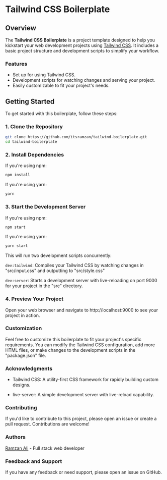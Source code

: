 # Tailwind CSS Boilerplate

## Overview

The **Tailwind CSS Boilerplate** is a project template designed to help you kickstart your web development projects using [Tailwind CSS](https://tailwindcss.com/). It includes a basic project structure and development scripts to simplify your workflow.

### Features

- Set up for using Tailwind CSS.
- Development scripts for watching changes and serving your project.
- Easily customizable to fit your project's needs.

## Getting Started

To get started with this boilerplate, follow these steps:

### 1. Clone the Repository

```bash
git clone https://github.com/itsramzan/tailwind-boilerplate.git
cd tailwind-boilerplate
```

### 2. Install Dependencies

If you're using npm:

```bash
npm install
```

If you're using yarn:

```bash
yarn
```

### 3. Start the Development Server

If you're using npm:

```bash
npm start
```

If you're using yarn:

```bash
yarn start
```

This will run two development scripts concurrently:

`dev:tailwind`: Compiles your Tailwind CSS by watching changes in "src/input.css" and outputting to "src/style.css"

`dev:server`: Starts a development server with live-reloading on port 9000 for your project in the "src" directory.

### 4. Preview Your Project

Open your web browser and navigate to http://localhost:9000 to see your project in action.

### Customization

Feel free to customize this boilerplate to fit your project's specific requirements. You can modify the Tailwind CSS configuration, add more HTML files, or make changes to the development scripts in the "package.json" file.

### Acknowledgments

- Tailwind CSS: A utility-first CSS framework for rapidly building custom designs.

- live-server: A simple development server with live-reload capability.

### Contributing

If you'd like to contribute to this project, please open an issue or create a pull request. Contributions are welcome!

### Authors

[Ramzan Ali](https://itsramzan.netlify.app/) - Full stack web developer

### Feedback and Support

If you have any feedback or need support, please open an issue on GitHub.
